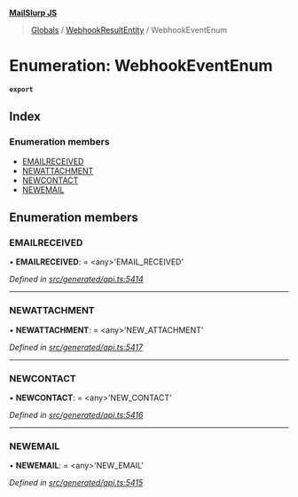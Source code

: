 **[MailSlurp JS](../README.md)**

> [Globals](../README.md) / [WebhookResultEntity](../modules/webhookresultentity.md) / WebhookEventEnum

# Enumeration: WebhookEventEnum

**`export`** 

## Index

### Enumeration members

* [EMAILRECEIVED](webhookresultentity.webhookeventenum.md#emailreceived)
* [NEWATTACHMENT](webhookresultentity.webhookeventenum.md#newattachment)
* [NEWCONTACT](webhookresultentity.webhookeventenum.md#newcontact)
* [NEWEMAIL](webhookresultentity.webhookeventenum.md#newemail)

## Enumeration members

### EMAILRECEIVED

•  **EMAILRECEIVED**:  = \<any>'EMAIL\_RECEIVED'

*Defined in [src/generated/api.ts:5414](https://github.com/mailslurp/mailslurp-client/blob/a8663d0/src/generated/api.ts#L5414)*

___

### NEWATTACHMENT

•  **NEWATTACHMENT**:  = \<any>'NEW\_ATTACHMENT'

*Defined in [src/generated/api.ts:5417](https://github.com/mailslurp/mailslurp-client/blob/a8663d0/src/generated/api.ts#L5417)*

___

### NEWCONTACT

•  **NEWCONTACT**:  = \<any>'NEW\_CONTACT'

*Defined in [src/generated/api.ts:5416](https://github.com/mailslurp/mailslurp-client/blob/a8663d0/src/generated/api.ts#L5416)*

___

### NEWEMAIL

•  **NEWEMAIL**:  = \<any>'NEW\_EMAIL'

*Defined in [src/generated/api.ts:5415](https://github.com/mailslurp/mailslurp-client/blob/a8663d0/src/generated/api.ts#L5415)*
